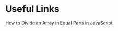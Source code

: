 # Useful Links



[How to Divide an Array in Equal Parts in JavaScript](https://codingnconcepts.com/javascript/how-to-divide-array-in-equal-parts-in-javascript/)
